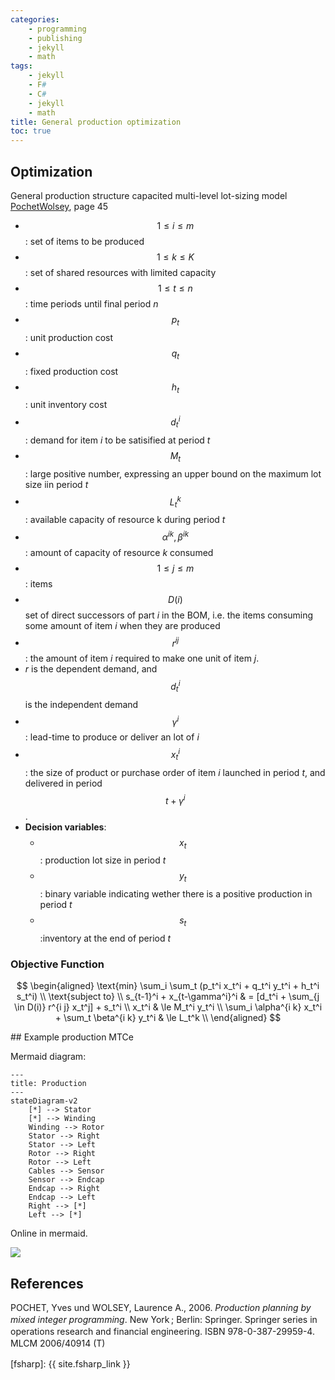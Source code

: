 ```yaml
---
categories:
    - programming
    - publishing
    - jekyll
    - math
tags:
    - jekyll
    - F#
    - C#
    - jekyll
    - math
title: General production optimization
toc: true
---
```


## Optimization

General production structure capacited multi-level lot-sizing model [PochetWolsey], page 45

- $$1 \le i \le m$$: set of items to be produced
- $$1 \le k \le K$$: set of shared resources with limited capacity
- $$1 \le t \le n$$: time periods until final period *n*
- $$p_t$$: unit production cost
- $$q_t$$: fixed production cost
- $$h_t$$: unit inventory cost
- $$d_t^i$$: demand for item *i* to be satisified at period *t*
- $$M_t$$: large positive number, expressing an upper bound on the maximum lot size iin period *t*
- $$L_t^k$$: available capacity of resource k during period *t*
- $$\alpha^{i k}, \beta^{i k}$$: amount of capacity of resource *k* consumed  
- $$1 \le j \le m$$: items 
- $$D(i)$$ set of direct successors of part *i* in the BOM, i.e. the items consuming some amount of item *i* when they are produced
- $$r^{i j}$$: the amount of item *i* required to make one unit of item *j*. 
- *r* is the dependent demand, and $$d_t^i$$ is the independent demand
- $$\gamma^i$$: lead-time to produce or deliver an lot of *i*
- $$x_t^i$$: the size of product or purchase order of item *i* launched in period *t*, and delivered in period $$t + \gamma^i$$.
- **Decision variables**:
    - $$x_t$$: production lot size in period *t*
    - $$y_t$$: binary variable indicating wether there is a positive production in period *t* 
    - $$s_t$$:inventory at the end of period *t*

### Objective Function

$$
\begin{aligned}
\text{min} \sum_i \sum_t (p_t^i x_t^i + q_t^i y_t^i + h_t^i s_t^i) \\
\text{subject to} \\
s_{t-1}^i + x_{t-\gamma^i}^i & = [d_t^i + \sum_{j \in D(i)} r^{i j} x_t^j] + s_t^i \\
x_t^i & \le  M_t^i y_t^i \\
\sum_i \alpha^{i k} x_t^i + \sum_t \beta^{i k} y_t^i & \le L_t^k \\
\end{aligned}
$$


## Example production MTCe

Mermaid diagram:
~~~~
---
title: Production
---
stateDiagram-v2
    [*] --> Stator
    [*] --> Winding
    Winding --> Rotor
    Stator --> Right
    Stator --> Left
    Rotor --> Right
    Rotor --> Left
    Cables --> Sensor
    Sensor --> Endcap
    Endcap --> Right
    Endcap --> Left
    Right --> [*]
    Left --> [*]
~~~~

Online in mermaid.

[![](https://mermaid.ink/img/pako:eNplkbtuwzAMRX_F4FhYS0YNXZpsDVA0Q4aqA2PRtlCbCmS6QGHk3yNLaZyHJurcS4mPCSpvCTQopQyLk4508RG8HStxng0nPggKrR02AXv1uzJcxPP18l0o9VrsoujDPds7to6bDC-XJHz6qzfnZeqaVp7oO9UXmLIenQtcjG946GjIZREP169SnPCGbYXHjHP8-O4Nvalg1hOLLWY0i_8ESugp9OhsHOU06wakpZ4M6BhaDD8GDJ-iD0fxuz-uQEsYqYTxaJfhgq6xGyIl62J327ybtKLTGa8HgtA?type=png)](https://mermaid.live/edit#pako:eNplkbtuwzAMRX_F4FhYS0YNXZpsDVA0Q4aqA2PRtlCbCmS6QGHk3yNLaZyHJurcS4mPCSpvCTQopQyLk4508RG8HStxng0nPggKrR02AXv1uzJcxPP18l0o9VrsoujDPds7to6bDC-XJHz6qzfnZeqaVp7oO9UXmLIenQtcjG946GjIZREP169SnPCGbYXHjHP8-O4Nvalg1hOLLWY0i_8ESugp9OhsHOU06wakpZ4M6BhaDD8GDJ-iD0fxuz-uQEsYqYTxaJfhgq6xGyIl62J327ybtKLTGa8HgtA)



## References

<div class="csl-bib-body" style="line-height: 1.35; ">
  <div class="csl-entry">POCHET, Yves und WOLSEY, Laurence A., 2006. <i>Production planning by mixed integer programming</i>. New York ; Berlin: Springer. Springer series in operations research and financial engineering. ISBN&nbsp;978-0-387-29959-4. <div class="csl-right-inline" style="margin: 0 .4em 0 0em;">MLCM 2006/40914 (T)</div>
  </div>
  <span class="Z3988" title="url_ver=Z39.88-2004&amp;ctx_ver=Z39.88-2004&amp;rfr_id=info%3Asid%2Fzotero.org%3A2&amp;rft_id=urn%3Aisbn%3A978-0-387-29959-4&amp;rft_val_fmt=info%3Aofi%2Ffmt%3Akev%3Amtx%3Abook&amp;rft.genre=book&amp;rft.btitle=Production%20planning%20by%20mixed%20integer%20programming&amp;rft.place=New%20York%20%3B%20Berlin&amp;rft.publisher=Springer&amp;rft.series=Springer%20series%20in%20operations%20research%20and%20financial%20engineering&amp;rft.aufirst=Yves&amp;rft.aulast=Pochet&amp;rft.au=Yves%20Pochet&amp;rft.au=Laurence%20A.%20Wolsey&amp;rft.date=2006&amp;rft.tpages=499&amp;rft.isbn=978-0-387-29959-4"></span>
</div>


[fsharp]: {{ site.fsharp_link }}

[PochetWolsey]: https://dl.acm.org/doi/book/10.5555/1202598
[Mosek]: https://docs.mosek.com/modeling-cookbook/index.html

